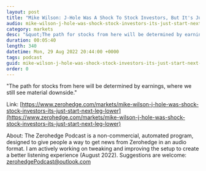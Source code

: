```yaml
---
layout: post
title: "Mike Wilson: J-Hole Was A Shock To Stock Investors, But It's Just The Start Of The Next Leg Lower"
audio: mike-wilson-j-hole-was-shock-stock-investors-its-just-start-next-leg-lower-0
category: markets
desc: "&quot;The path for stocks from here will be determined by earnings, where we still see material downside.&quot;"
duration: 00:05:40
length: 340
datetime: Mon, 29 Aug 2022 20:44:00 +0000
tags: podcast
guid: mike-wilson-j-hole-was-shock-stock-investors-its-just-start-next-leg-lower-0
order: 0
---
```

&quot;The path for stocks from here will be determined by earnings, where we still see material downside.&quot;

Link: [https://www.zerohedge.com/markets/mike-wilson-j-hole-was-shock-stock-investors-its-just-start-next-leg-lower](https://www.zerohedge.com/markets/mike-wilson-j-hole-was-shock-stock-investors-its-just-start-next-leg-lower)

About: The Zerohedge Podcast is a non-commercial, automated program, designed to give people a way to get news from Zerohedge in an audio format.  I am actively working on tweaking and improving the setup to create a better listening experience (August 2022).  Suggestions are welcome: [zerohedgePodcast@outlook.com](mailto:zerohedgePodcast@outlook.com)